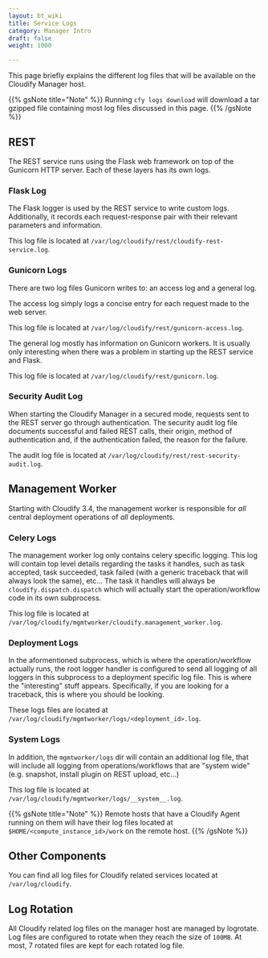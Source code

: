 ```yaml
---
layout: bt_wiki
title: Service Logs
category: Manager Intro
draft: false
weight: 1000

---
```


This page briefly explains the different log files that will be available on the Cloudify Manager host.

{{% gsNote title="Note" %}}
Running `cfy logs download` will download a tar gzipped file containing most log files discussed in this page.
{{% /gsNote %}}

## REST

The REST service runs using the Flask web framework on top of the Gunicorn HTTP server. Each of these layers has its own logs.


### Flask Log
The Flask logger is used by the REST service to write custom logs. Additionally, it records each request-response pair with their relevant
parameters and information.

This log file is located at `/var/log/cloudify/rest/cloudify-rest-service.log`.


### Gunicorn Logs
There are two log files Gunicorn writes to: an access log and a general log.

The access log simply logs a concise entry for each request made to the web server.

This log file is located at `/var/log/cloudify/rest/gunicorn-access.log`.

The general log mostly has information on Gunicorn workers. It is usually only interesting when there was a problem in starting up the REST
service and Flask.

This log file is located at `/var/log/cloudify/rest/gunicorn.log`.

### Security Audit Log
When starting the Cloudify Manager in a secured mode, requests sent to the REST server go through authentication.
The security audit log file documents successful and failed REST calls, their origin, method of authentication and,
if the authentication failed, the reason for the failure.

The audit log file is located at `/var/log/cloudify/rest/rest-security-audit.log`.

## Management Worker

Starting with Cloudify 3.4, the management worker is responsible for *all* central deployment operations of *all* deployments.

### Celery Logs

The management worker log only contains celery specific logging. This log will contain top level details regarding the tasks it handles, such as task accepted,
task succeeded, task failed (with a generic traceback that will always look the same), etc...
The task it handles will always be `cloudify.dispatch.dispatch` which will actually start the operation/workflow code in its own subprocess.

This log file is located at `/var/log/cloudify/mgmtworker/cloudify.management_worker.log`.

### Deployment Logs

In the aformentioned subprocess, which is where the operation/workflow actually runs, the root logger handler is configured to send all logging of all
loggers in this subprocess to a deployment specific log file. This is where the "interesting" stuff appears. Specifically, if you are looking for a traceback,
this is where you should be looking.

These logs files are located at `/var/log/cloudify/mgmtworker/logs/<deployment_id>.log`.

### System Logs

In addition, the `mgmtworker/logs` dir will contain an additional log file, that will include all logging from operations/workflows that are
"system wide" (e.g. snapshot, install plugin on REST upload, etc...)

This log file is located at `/var/log/cloudify/mgmtworker/logs/__system__.log`.

{{% gsNote title="Note" %}}
Remote hosts that have a Cloudify Agent running on them will have their log files located at `$HOME/<compute_instance_id>/work` on the remote host.
{{% /gsNote %}}

## Other Components

You can find all log files for Cloudify related services located at `/var/log/cloudify`.

## Log Rotation

All Cloudify related log files on the manager host are managed by logrotate. Log files are configured to rotate when they reach the size of `100MB`.
At most, 7 rotated files are kept for each rotated log file.
